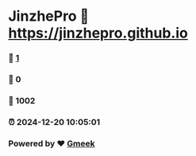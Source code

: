 # JinzhePro :link: https://jinzhepro.github.io 
### :page_facing_up: [1](https://jinzhepro.github.io/tag.html) 
### :speech_balloon: 0 
### :hibiscus: 1002 
### :alarm_clock: 2024-12-20 10:05:01 
### Powered by :heart: [Gmeek](https://github.com/Meekdai/Gmeek)
